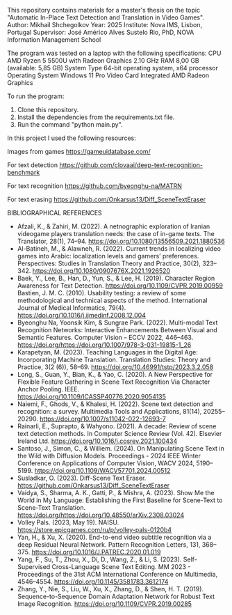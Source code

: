 This repository contains materials for a master's thesis on the topic "Automatic In-Place Text Detection and Translation
in Video Games".
Author: Mikhail Shchegolkov
Year: 2025
Institute: Nova IMS, Lisbon, Portugal
Supervisor: José Américo Alves Sustelo Rio, PhD, NOVA Information Management School

The program was tested on a laptop with the following specifications:
CPU	AMD Ryzen 5 5500U with Radeon Graphics 2.10 GHz
RAM	8,00 GB (available: 5,85 GB)
System Type	64-bit operating system, x64 processor
Operating System	Windows 11 Pro
Video Card	Integrated AMD Radeon Graphics

To run the program:
1. Clone this repository.
2. Install the dependencies from the requirements.txt file.
3. Run the command "python main.py".

In this project I used the following resources:

Images from games
https://gameuidatabase.com/

For text detection
https://github.com/clovaai/deep-text-recognition-benchmark

For text recognition
https://github.com/byeonghu-na/MATRN

For text erasing
https://github.com/Onkarsus13/Diff_SceneTextEraser

BIBLIOGRAPHICAL REFERENCES
- Afzali, K., & Zahiri, M. (2022). A netnographic exploration of Iranian videogame players translation needs: the case of in-game texts. The Translator, 28(1), 74–94. https://doi.org/10.1080/13556509.2021.1880536
- Al-Batineh, M., & Alawneh, R. (2022). Current trends in localizing video games into Arabic: localization levels and gamers’ preferences. Perspectives: Studies in Translation Theory and Practice, 30(2), 323–342. https://doi.org/10.1080/0907676X.2021.1926520
- Baek, Y., Lee, B., Han, D., Yun, S., & Lee, H. (2019). Character Region Awareness for Text Detection. https://doi.org/10.1109/CVPR.2019.00959
Bastien, J. M. C. (2010). Usability testing: a review of some methodological and technical aspects of the method. International Journal of Medical Informatics, 79(4). https://doi.org/10.1016/j.ijmedinf.2008.12.004
- Byeonghu Na, Yoonsik Kim, & Sungrae Park. (2022). Multi-modal Text Recognition Networks: Interactive Enhancements Between Visual and Semantic Features. Computer Vision – ECCV 2022, 446–463. https://doi.org/https://doi.org/10.1007/978-3-031-19815-1_26
- Karapetyan, M. (2023). Teaching Languages in the Digital Age: Incorporating Machine Translation. Translation Studies: Theory and Practice, 3(2 (6)), 58–69. https://doi.org/10.46991/tstp/2023.3.2.058
- Long, S., Guan, Y., Bian, K., & Yao, C. (2020). A New Perspective for Flexible Feature Gathering in Scene Text Recognition Via Character Anchor Pooling. IEEE. https://doi.org/10.1109/ICASSP40776.2020.9054135
- Naiemi, F., Ghods, V., & Khalesi, H. (2022). Scene text detection and recognition: a survey. Multimedia Tools and Applications, 81(14), 20255–20290. https://doi.org/10.1007/s11042-022-12693-7
- Rainarli, E., Suprapto, & Wahyono. (2021). A decade: Review of scene text detection methods. In Computer Science Review (Vol. 42). Elsevier Ireland Ltd. https://doi.org/10.1016/j.cosrev.2021.100434
- Santoso, J., Simon, C., & Williem. (2024). On Manipulating Scene Text in the Wild with Diffusion Models. Proceedings - 2024 IEEE Winter Conference on Applications of Computer Vision, WACV 2024, 5190–5199. https://doi.org/10.1109/WACV57701.2024.00512
- Susladkar, O. (2023). Diff-Scene Text Eraser. https://github.com/Onkarsus13/Diff_SceneTextEraser
- Vaidya, S., Sharma, A. K., Gatti, P., & Mishra, A. (2023). Show Me the World in My Language: Establishing the First Baseline for Scene-Text to Scene-Text Translation. https://doi.org/https://doi.org/10.48550/arXiv.2308.03024
- Volley Pals. (2023, May 19). NAISU. https://store.epicgames.com/ru/p/volley-pals-0120b4
- Yan, H., & Xu, X. (2020). End-to-end video subtitle recognition via a deep Residual Neural Network. Pattern Recognition Letters, 131, 368–375. https://doi.org/10.1016/J.PATREC.2020.01.019
- Yang, F., Su, T., Zhou, X., Di, D., Wang, Z., & Li, S. (2023). Self-Supervised Cross-Language Scene Text Editing. MM 2023 - Proceedings of the 31st ACM International Conference on Multimedia, 4546–4554. https://doi.org/10.1145/3581783.3612174
- Zhang, Y., Nie, S., Liu, W., Xu, X., Zhang, D., & Shen, H. T. (2019). Sequence-to-Sequence Domain Adaptation Network for Robust Text Image Recognition. https://doi.org/10.1109/CVPR.2019.00285
